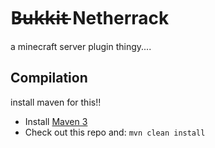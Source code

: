B̶u̶k̶k̶i̶t̶ Netherrack
======

a minecraft server plugin thingy....

Compilation
-----------

install maven for this!!

* Install [Maven 3](http://maven.apache.org/download.html)
* Check out this repo and: `mvn clean install`
